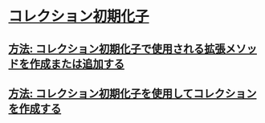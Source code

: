 # [コレクション初期化子](index.md)
## [方法: コレクション初期化子で使用される拡張メソッドを作成または追加する](how-to-create-an-add-extension-method-used-by-a-collection-initializer.md)
## [方法: コレクション初期化子を使用してコレクションを作成する](how-to-create-a-collection-used-by-a-collection-initializer.md)
